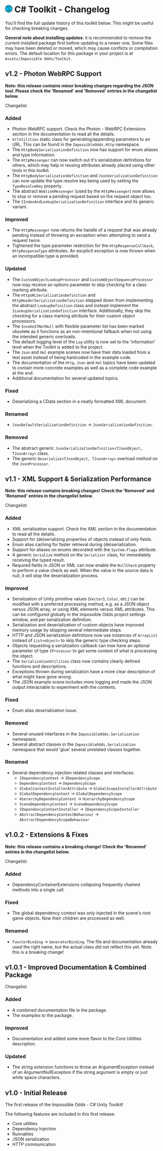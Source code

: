 # ![Impossible Odds Logo][Logo] C# Toolkit - Changelog

You'll find the full update history of this toolkit below. This might be useful for checking breaking changes.

**General note about installing updates**: it is recommended to remove the current installed package first before updating to a newer one. Some files may have been deleted or moved, which may cause conflicts or compilation errors. The default location for this package in your project is at `Assets/Impossible Odds/Toolkit`.

## v1.2 - Photon WebRPC Support

**Note: this release contains minor breaking changes regarding the JSON tool. Please check the 'Renamed' and 'Removed' entries in the changelist below.**

Changelist:

### Added

* Photon WebRPC support. Check the Photon - WebRPC Extensions section in the documentation to read all the details.
* `UrlUtilities` static class for generating/appending parameters to an URL. This can be found in the `ImpossibleOdds.Http` namespace.
* The `HttpBodySerializationDefinition` now has support for enum aliases and type information.
* The `HttpMessenger` can now switch out it's serialization definitions for others, which may help in reusing attributes already placed using other tools in this toolkit.
* The `HttpBodySerializationDefinition` and `JsonSerializationDefinition` can now update the type resolve key being used by setting the `TypeResolveKey` property.
* The abstract `WeblinkMessenger` (used by the `HttpMessenger`) now allows to stop or remove a pending request based on the request object too.
* The `IIndexAndLookupSerializationDefinition` interface and its generic variant.

### Improved

* The `HttpMessenger` now returns the handle of a request that was already pending instead of throwing an exception when attempting to send a request twice.
* Tightened the type parameter restriction for the `HttpResponseCallback`, `HttpResponseType` attributes. An excplicit exception is now thrown when an incompatible type is provided.

### Updated

* The `CustomObjectLookupProcessor` and `CustomObjectSequenceProcessor` now may receive an options parameter to skip checking for a class marking attribute.
* The `HttpURLSerializationDefinition` and `HttpHeaderSerializationDefinition` stepped down from implementing the abstract `LookupDefinition` class and instead implement the `ILookupSerializationDefinition` interface. Additionally, they skip the checking for a class marking attribute for their custom object processors.
* The `InvokeIfNotNull` with flexible parameter list has been marked obsolete as it functions as an non-intentional fallback when not using the intended generic overloads.
* The default logging level of the `Log` utility is now set to the 'information' level when the Toolkit is added to the project.
* The `Json` and `Xml` example scenes now have their data loaded from a text asset instead of being hardcoded in the example code.
* The documentation of the `Http`, `Json` and `Xml` topics have been updated to contain more concrete examples as well as a complete code example at the end.
* Additional documentation for several updated topics.

### Fixed

* Deserializing a CData section in a neatly formatted XML document.

### Renamed

* `JsonDefaultSerializationDefinition` → `JsonSerializationDefinition`.

### Removed

* The abstract generic `JsonSerializationDefinition<TJsonObject, TJsonArray>` class.
* The generic `Deserialize<TJsonObject, TJsonArray>` overload method on the `JsonProcessor`.

## v1.1 - XML Support & Serialization Performance

**Note: this release contains breaking changes! Check the 'Removed' and 'Renamed' entries in the changelist below.**

Changelist:

### Added

* XML serialization support. Check the XML section in the documentation to read all the details.
* Support for (de)serializing properties of objects instead of only fields.
* Enum alias caching for faster retrieval during (de)serialization.
* Support for aliases on enums decorated with the `System.Flags` attribute.
* A generic `Serialize` method on the `Serializer` class, for immediately receiving the typed result.
* Required fields in JSON or XML can now enable the `NullCheck` property to perform a value check as well. When the value in the source data is null, it will stop the deserialization process.

### Improved

* Serialization of Unity primitive values (`Vector3`, `Color`, etc.) can be modified with a preferred processing method, e.g. as a JSON object versus JSON array, or using XML elements versus XML attributes. This can be configured globally in the Impossible Odds project settings window, and per serialization definition.
* Serialization and deserialization of custom objects have improved memory usage by skipping several intermediate steps.
* HTTP and JSON serialization definitions now use instances of `ArrayList` instead of `List<object>` to skip the generic type checking steps.
* Objects requesting a serialization callback can now have an optional parameter of type `IProcessor` to get some context of what is processing the object.
* The `SerializationUtilities` class now contains clearly defined functions and descriptions.
* Exceptions thrown during serialization have a more clear description of what might have gone wrong.
* The JSON example scene includes more logging and made the JSON output interactable to experiment with the contents.

### Fixed

* Enum alias deserialization issue.

### Removed

* Several unused interfaces in the `ImpossibleOdds.Serialization` namespace.
* Several abstract classes in the `ImpossibleOdds.Serialization` namespace that would 'glue' several unrelated classes together.

### Renamed

* Several dependency injection related classes and interfaces:
	* `IDependencyContext` → `IDependencyScope`
	* `DependencyContext` → `DependencyScope`
	* `GlobalContextInstallerAttribute` → `GlobalScopeInstallerAttribute`
	* `GlobalDependencyContext` → `GlobalDependencyScope`
	* `HierarchyDependencyContext` → `HierarchyDependencyScope`
	* `SceneDependencyContext` → `SceneDependencyScope`
	* `IDependencyContextInstaller` → `IDependencyScopeInstaller`
	* `AbstractDependencyContextBehaviour` → `AbstractDependencyScopeBehaviour`

## v1.0.2 - Extensions & Fixes

**Note: this release contains a breaking change! Check the 'Renamed' entries in the changelist below.**

Changelist:

### Added

* DependencyContainerExtensions collapsing frequently chained methods into a single call.

### Fixed

* The global dependency context was only injected in the scene's root game objects. Now their children are processed as well.

### Renamed

* `FunctorBinding` → `GeneratorBinding`. The file and documentation already used the right name, but the actual class did not reflect this yet. Note: this is a breaking change!

## v1.0.1 - Improved Documentation & Combined Package

Changelist:

### Added

* A combined documentation file in the package.
* The examples to the package.

### Improved

* Documentation and added some more flavor to the Core Utilities description.

### Updated

* The string extension functions to throw an ArgumentException instead of an ArgumentNullException if the string argument is empty or just white space characters.

## v1.0 - Initial Release

The first release of the Impossible Odds - C# Unity Toolkit!

The following features are included in this first release:

* Core utilities
* Dependency Injection
* Runnables
* JSON serialization
* HTTP communication

[Logo]: ./Docs/Images/ImpossibleOddsLogo.png
